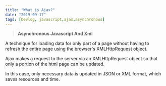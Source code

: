 ```yaml
---
title: "What is Ajax?"
date: "2019-09-17"
tags: [Devlog, javascript,ajax,asynchronous]
---
```


> **Asynchronous Javascript And Xml**

A technique for loading data for only part of a page without having to refresh the entire page using the browser's XMLHttpRequest object.

Ajax makes a request to the server via an XMLHttpRequest object so that only a portion of the html page can be updated.

In this case, only necessary data is updated in JSON or XML format, which saves resources and time.
